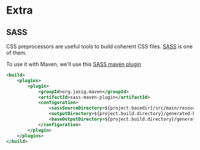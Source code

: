 # Extra

## SASS

CSS preprocessors are useful tools to build coherent CSS files.
[SASS](http://sass-lang.com) is one of them.

To use it with Maven, we'll use this [SASS maven plugin](https://github.com/Jasig/sass-maven-plugin)

```xml
<build>
	<plugins>
		<plugin>
			<groupId>org.jasig.maven</groupId>
			<artifactId>sass-maven-plugin</artifactId>
			<configuration>
				<sassSourceDirectory>${project.basedir}/src/main/resources/sass</sassSourceDirectory>
				<outputDirectory>${project.build.directory}/generated-html/v1/css</outputDirectory>
				<baseOutputDirectory>${project.build.directory}/generated-html/v1/css</baseOutputDirectory>
			</configuration>
		</plugin>
	</plugins>
</build>
```
